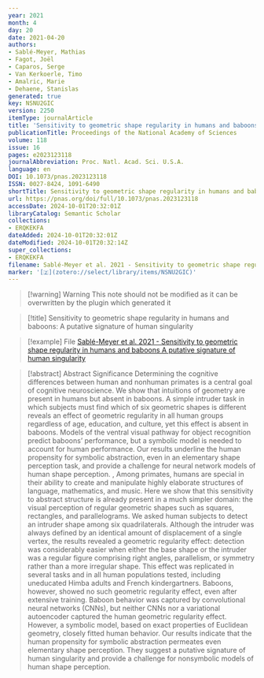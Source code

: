 ```yaml
---
year: 2021
month: 4
day: 20
date: 2021-04-20
authors:
- Sablé-Meyer, Mathias
- Fagot, Joël
- Caparos, Serge
- Van Kerkoerle, Timo
- Amalric, Marie
- Dehaene, Stanislas
generated: true
key: NSNU2GIC
version: 2250
itemType: journalArticle
title: 'Sensitivity to geometric shape regularity in humans and baboons: A putative signature of human singularity'
publicationTitle: Proceedings of the National Academy of Sciences
volume: 118
issue: 16
pages: e2023123118
journalAbbreviation: Proc. Natl. Acad. Sci. U.S.A.
language: en
DOI: 10.1073/pnas.2023123118
ISSN: 0027-8424, 1091-6490
shortTitle: Sensitivity to geometric shape regularity in humans and baboons
url: https://pnas.org/doi/full/10.1073/pnas.2023123118
accessDate: 2024-10-01T20:32:01Z
libraryCatalog: Semantic Scholar
collections:
- ERQKEKFA
dateAdded: 2024-10-01T20:32:01Z
dateModified: 2024-10-01T20:32:14Z
super_collections:
- ERQKEKFA
filename: Sablé-Meyer et al. 2021 - Sensitivity to geometric shape regularity in humans and baboons A putative signature of human singularity
marker: '[🇿](zotero://select/library/items/NSNU2GIC)'
---
```



 > 
 > \[!warning\] Warning
 > This note should not be modified as it can be overwritten by the plugin which generated it

 > 
 > \[!title\] Sensitivity to geometric shape regularity in humans and baboons: A putative signature of human singularity

 > 
 > \[!example\] File
 > [Sablé-Meyer et al. 2021 - Sensitivity to geometric shape regularity in humans and baboons A putative signature of human singularity](Sablé-Meyer%20et%20al.%202021%20-%20Sensitivity%20to%20geometric%20shape%20regularity%20in%20humans%20and%20baboons%20A%20putative%20signature%20of%20human%20singularity.pdf)

 > 
 > \[!abstract\] Abstract
 > Significance
 > Determining the cognitive differences between human and nonhuman primates is a central goal of cognitive neuroscience. We show that intuitions of geometry are present in humans but absent in baboons. A simple intruder task in which subjects must find which of six geometric shapes is different reveals an effect of geometric regularity in all human groups regardless of age, education, and culture, yet this effect is absent in baboons. Models of the ventral visual pathway for object recognition predict baboons’ performance, but a symbolic model is needed to account for human performance. Our results underline the human propensity for symbolic abstraction, even in an elementary shape perception task, and provide a challenge for neural network models of human shape perception.
 > ,
 > Among primates, humans are special in their ability to create and manipulate highly elaborate structures of language, mathematics, and music. Here we show that this sensitivity to abstract structure is already present in a much simpler domain: the visual perception of regular geometric shapes such as squares, rectangles, and parallelograms. We asked human subjects to detect an intruder shape among six quadrilaterals. Although the intruder was always defined by an identical amount of displacement of a single vertex, the results revealed a geometric regularity effect: detection was considerably easier when either the base shape or the intruder was a regular figure comprising right angles, parallelism, or symmetry rather than a more irregular shape. This effect was replicated in several tasks and in all human populations tested, including uneducated Himba adults and French kindergartners. Baboons, however, showed no such geometric regularity effect, even after extensive training. Baboon behavior was captured by convolutional neural networks (CNNs), but neither CNNs nor a variational autoencoder captured the human geometric regularity effect. However, a symbolic model, based on exact properties of Euclidean geometry, closely fitted human behavior. Our results indicate that the human propensity for symbolic abstraction permeates even elementary shape perception. They suggest a putative signature of human singularity and provide a challenge for nonsymbolic models of human shape perception.

